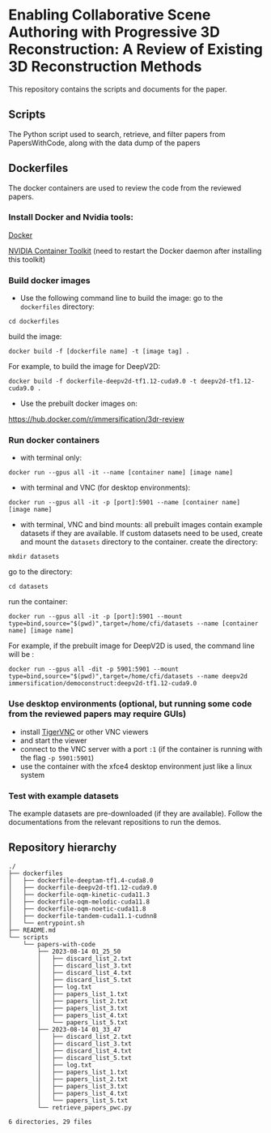 # Enabling Collaborative Scene Authoring with Progressive 3D Reconstruction: A Review of Existing 3D Reconstruction Methods

This repository contains the scripts and documents for the paper.

## Scripts

The Python script used to search, retrieve, and filter papers from PapersWithCode, along with the data dump of the papers

## Dockerfiles

The docker containers are used to review the code from the reviewed papers.

### Install Docker and Nvidia tools:
[Docker](https://docs.docker.com/get-docker/)

[NVIDIA Container Toolkit](https://github.com/NVIDIA/nvidia-container-toolkit) (need to restart the Docker daemon after installing this toolkit)

### Build docker images
- Use the following command line to build the image:
go to the `dockerfiles` directory:
```
cd dockerfiles
```
build the image:
```
docker build -f [dockerfile name] -t [image tag] .
```
For example, to build the image for DeepV2D:
```
docker build -f dockerfile-deepv2d-tf1.12-cuda9.0 -t deepv2d-tf1.12-cuda9.0 .
```
- Use the prebuilt docker images on:

https://hub.docker.com/r/immersification/3dr-review

### Run docker containers
- with terminal only:
```
docker run --gpus all -it --name [container name] [image name]
```
- with terminal and VNC (for desktop environments):
```
docker run --gpus all -it -p [port]:5901 --name [container name] [image name]
```
- with terminal, VNC and bind mounts:
all prebuilt images contain example datasets if they are available. If custom datasets need to be used, create and mount the `datasets` directory to the container.
create the directory:
```
mkdir datasets
```
go to the directory:
```
cd datasets
```
run the container:
```
docker run --gpus all -it -p [port]:5901 --mount type=bind,source="$(pwd)",target=/home/cfi/datasets --name [container name] [image name]
```
For example, if the prebuilt image for DeepV2D is used, the command line will be :
```
docker run --gpus all -dit -p 5901:5901 --mount type=bind,source="$(pwd)",target=/home/cfi/datasets --name deepv2d immersification/democonstruct:deepv2d-tf1.12-cuda9.0
```

### Use desktop environments (optional, but running some code from the reviewed papers may require GUIs)
- install [TigerVNC](https://tigervnc.org/) or other VNC viewers
- and start the viewer
- connect to the VNC server with a port `:1` (if the container is running with the flag `-p 5901:5901`)
- use the container with the xfce4 desktop environment just like a linux system

### Test with example datasets
The example datasets are pre-downloaded (if they are available). Follow the documentations from the relevant repositions to run the demos.

## Repository hierarchy

```
./
├── dockerfiles
│   ├── dockerfile-deeptam-tf1.4-cuda8.0
│   ├── dockerfile-deepv2d-tf1.12-cuda9.0
│   ├── dockerfile-oqm-kinetic-cuda11.3
│   ├── dockerfile-oqm-melodic-cuda11.8
│   ├── dockerfile-oqm-noetic-cuda11.8
│   ├── dockerfile-tandem-cuda11.1-cudnn8
│   └── entrypoint.sh
├── README.md
└── scripts
    └── papers-with-code
        ├── 2023-08-14 01_25_50
        │   ├── discard_list_2.txt
        │   ├── discard_list_3.txt
        │   ├── discard_list_4.txt
        │   ├── discard_list_5.txt
        │   ├── log.txt
        │   ├── papers_list_1.txt
        │   ├── papers_list_2.txt
        │   ├── papers_list_3.txt
        │   ├── papers_list_4.txt
        │   └── papers_list_5.txt
        ├── 2023-08-14 01_33_47
        │   ├── discard_list_2.txt
        │   ├── discard_list_3.txt
        │   ├── discard_list_4.txt
        │   ├── discard_list_5.txt
        │   ├── log.txt
        │   ├── papers_list_1.txt
        │   ├── papers_list_2.txt
        │   ├── papers_list_3.txt
        │   ├── papers_list_4.txt
        │   └── papers_list_5.txt
        └── retrieve_papers_pwc.py

6 directories, 29 files
```